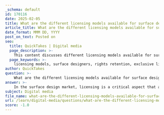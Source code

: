 ```yaml
---
_schema: default
id: 170116
date: 2025-02-05
title: What are the different licensing models available for surface designers, and how do they affect rights retention?
article_title: What are the different licensing models available for surface designers, and how do they affect rights retention?
date_format: MMM DD, YYYY
post_on_text: Posted on
seo:
  title: QuickTakes | Digital media
  page_description: >-
    This content discusses different licensing models available for surface designers and how they affect the retention of rights, including exclusive, non-exclusive, royalty, buyout, and limited-time licensing options.
  page_keywords: >-
    licensing models, surface designers, rights retention, exclusive licensing, non-exclusive licensing, royalty agreements, buyout licensing, limited-time licensing, illustrator contracts, design monetization
author: QuickTakes
question: >-
    What are the different licensing models available for surface designers, and how do they affect rights retention?
answer: >-
    In the surface design market, licensing is a critical aspect that allows illustrators to monetize their artwork while retaining certain rights. There are several licensing models available for surface designers, each affecting rights retention differently:\n\n1. **Exclusive Licensing**: In this model, the illustrator grants a single company the exclusive rights to use their artwork for a specified period. This means that the illustrator cannot license the same design to any other company during that time. While this can lead to higher upfront payments, it limits the illustrator's ability to earn from the same design elsewhere.\n\n2. **Non-Exclusive Licensing**: This model allows the illustrator to license the same design to multiple companies simultaneously. It provides greater flexibility and potential for ongoing revenue, as the illustrator can earn from various sources without losing rights to their work. This is often preferred by illustrators who want to maximize their income from a single design.\n\n3. **Royalty Agreements**: In this arrangement, the illustrator licenses their work in exchange for royalties based on sales. This model allows the illustrator to retain ownership of their designs while earning a percentage of the profits generated from products featuring their artwork. It can be a lucrative option if the products sell well, but it may take time to see significant returns.\n\n4. **Buyout Licensing**: In this case, the company purchases the rights to the artwork outright, meaning the illustrator relinquishes all rights to the design. This typically results in a higher one-time payment but does not allow the illustrator to earn further income from that design. This model is often used for designs that are integral to a product's branding.\n\n5. **Limited-Time Licensing**: This model allows the illustrator to license their work for a specific duration. After the period expires, the rights revert back to the illustrator, allowing them to re-license the design or use it in other projects. This can be beneficial for illustrators who want to maintain control over their work while still generating income.\n\nEach of these licensing models has implications for rights retention. Non-exclusive and royalty agreements generally allow illustrators to retain more rights and control over their work, while exclusive and buyout licenses may limit their ability to use or profit from their designs in the future. Understanding these models is essential for surface designers to navigate the market effectively and make informed decisions about their artwork.
subject: Digital media
file_name: what-are-the-different-licensing-models-available-for-surface-designers-and-how-do-they-affect-rights-retention.md
url: /learn/digital-media/questions/what-are-the-different-licensing-models-available-for-surface-designers-and-how-do-they-affect-rights-retention
score: -1.0
---
```


&nbsp;